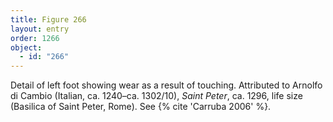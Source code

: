 ```yaml
---
title: Figure 266
layout: entry
order: 1266
object:
  - id: "266"
---
```


Detail of left foot showing wear as a result of touching. Attributed to Arnolfo di Cambio (Italian, ca. 1240–ca. 1302/10), *Saint Peter*, ca. 1296, life size (Basilica of Saint Peter, Rome). See {% cite 'Carruba 2006' %}.
